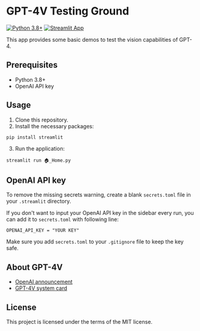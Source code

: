 # GPT-4V Testing Ground

[![Python 3.8+](https://img.shields.io/badge/Python%20-3.8%2B-orange)](https://www.python.org/downloads/)
[![Streamlit App](https://static.streamlit.io/badges/streamlit_badge_black_white.svg)](https://gpt-4v-test.streamlit.app/)

This app provides some basic demos to test the vision capabilities of GPT-4.

## Prerequisites

- Python 3.8+
- OpenAI API key

## Usage

1. Clone this repository.
2. Install the necessary packages:
```
pip install streamlit
```
3. Run the application:
```
streamlit run 🏠_Home.py
```

## OpenAI API key

To remove the missing secrets warning, create a blank `secrets.toml` file in your `.streamlit` directory.

If you don't want to input your OpenAI API key in the sidebar every run, you can add it to `secrets.toml` with following line:
```
OPENAI_API_KEY = "YOUR KEY"
```
Make sure you add `secrets.toml` to your `.gitignore` file to keep the key safe.

## About GPT-4V

- [OpenAI announcement](https://openai.com/blog/new-models-and-developer-products-announced-at-devday)
- [GPT-4V system card](https://openai.com/research/gpt-4v-system-card)

## License

This project is licensed under the terms of the MIT license.